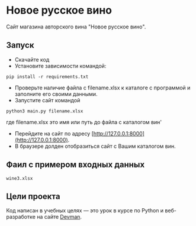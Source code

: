 # Новое русское вино

Сайт магазина авторского вина "Новое русское вино".

## Запуск

- Скачайте код
- Установите зависимости  командой:
```
pip install -r requirements.txt
```
- Проверьте наличие файла с filename.xlsx к каталоге с программой и заполните его своими данными. 
- Запустите сайт командой 
```
python3 main.py filename.xlsx
```
где filename.xlsx это имя или путь до файла с каталогом вин'

- Перейдите на сайт по адресу [http://127.0.0.1:8000](http://127.0.0.1:8000).
- В браузере долден отобразиться сайт с Вашим каталогом вин.

## Фаил с примером входных данных
```
wine3.xlsx
```
## Цели проекта

Код написан в учебных целях — это урок в курсе по Python и веб-разработке на сайте [Devman](https://dvmn.org).
